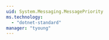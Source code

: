 ```yaml
---
uid: System.Messaging.MessagePriority
ms.technology: 
  - "dotnet-standard"
manager: "tyoung"
---
```

